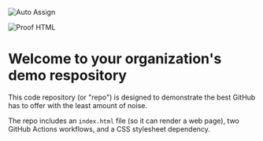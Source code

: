 ![Auto Assign](https://github.com/Mini-nutemo-group8/demo-repository/actions/workflows/auto-assign.yml/badge.svg)

![Proof HTML](https://github.com/Mini-nutemo-group8/demo-repository/actions/workflows/proof-html.yml/badge.svg)

# Welcome to your organization's demo respository
This code repository (or "repo") is designed to demonstrate the best GitHub has to offer with the least amount of noise.

The repo includes an `index.html` file (so it can render a web page), two GitHub Actions workflows, and a CSS stylesheet dependency.
